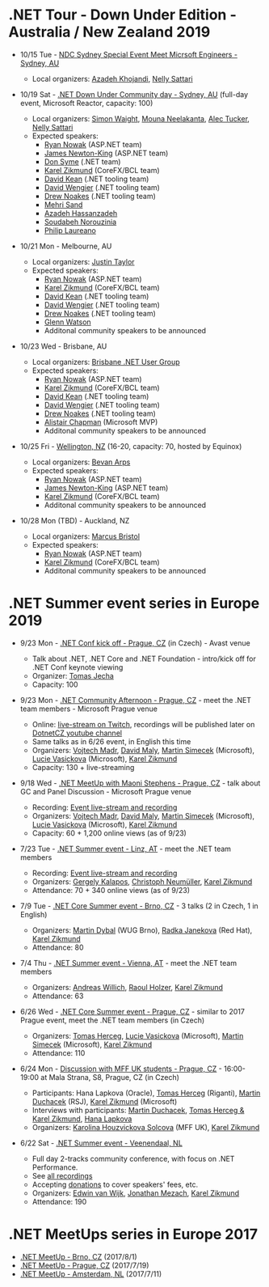 # .NET Tour - Down Under Edition - Australia / New Zealand 2019

- 10/15 Tue - [NDC Sydney Special Event Meet Micrsoft Engineers - Sydney, AU](https://www.meetup.com/Girl-Geek-Sydney/events/263745187/)
    - Local organizers: [Azadeh Khojandi](https://twitter.com/azadehkhojandi), [Nelly Sattari](https://twitter.com/nelly_sattari)

- 10/19 Sat - [.NET Down Under Community day - Sydney, AU](https://ti.to/net-down-under-tour-sydney/net-down-under-community-day-2019/) (full-day event, Microsoft Reactor, capacity: 100)
    - Local organizers: [Simon Waight](https://twitter.com/simonwaight), [Mouna Neelakanta](https://twitter.com/mouna1619), [Alec Tucker](https://twitter.com/alecdtucker), [Nelly Sattari](https://twitter.com/nelly_sattari)
    - Expected speakers:
        - [Ryan Nowak](https://twitter.com/aVerySpicyBoi) (ASP.NET team)
        - [James Newton-King](https://twitter.com/JamesNK) (ASP.NET team)
        - [Don Syme](https://twitter.com/dsyme) (.NET team)
        - [Karel Zikmund](https://twitter.com/ziki_cz) (CoreFX/BCL team)
        - [David Kean](https://twitter.com/davkean) (.NET tooling team)
        - [David Wengier](https://twitter.com/davidwengier) (.NET tooling team)
        - [Drew Noakes](https://twitter.com/drewnoakes) (.NET tooling team)
        - [Mehri Sand](https://www.linkedin.com/in/mehri-sand-b2073638/)
        - [Azadeh Hassanzadeh](https://www.linkedin.com/in/azadeh-h/)
        - [Soudabeh Norouzinia](https://www.linkedin.com/in/sudabehnorouzinia/)
        - [Philip Laureano](https://twitter.com/philiplaureano)

- 10/21 Mon - Melbourne, AU
    - Local organizers: [Justin Taylor](https://twitter.com/jtango18)
    - Expected speakers:
        - [Ryan Nowak](https://twitter.com/aVerySpicyBoi) (ASP.NET team)
        - [Karel Zikmund](https://twitter.com/ziki_cz) (CoreFX/BCL team)
        - [David Kean](https://twitter.com/davkean) (.NET tooling team)
        - [David Wengier](https://twitter.com/davidwengier) (.NET tooling team)
        - [Drew Noakes](https://twitter.com/drewnoakes) (.NET tooling team)
        - [Glenn Watson](https://twitter.com/GlennCoder)
        - Additonal community speakers to be announced

- 10/23 Wed - Brisbane, AU
    - Local organizers: [Brisbane .NET User Group](https://www.meetup.com/en-AU/Brisbane-Net-User-Group/)
    - Expected speakers:
        - [Ryan Nowak](https://twitter.com/aVerySpicyBoi) (ASP.NET team)
        - [Karel Zikmund](https://twitter.com/ziki_cz) (CoreFX/BCL team)
        - [David Kean](https://twitter.com/davkean) (.NET tooling team)
        - [David Wengier](https://twitter.com/davidwengier) (.NET tooling team)
        - [Drew Noakes](https://twitter.com/drewnoakes) (.NET tooling team)
        - [Alistair Chapman](https://twitter.com/agc93) (Microsoft MVP)
        - Additonal community speakers to be announced

- 10/25 Fri - [Wellington, NZ](https://www.meetup.com/WelliDotNet/events/263818832) (16-20, capacity: 70, hosted by Equinox)
    - Local organizers: [Bevan Arps](https://twitter.com/unrepentantgeek)
    - Expected speakers:
        - [Ryan Nowak](https://twitter.com/aVerySpicyBoi) (ASP.NET team)
        - [James Newton-King](https://twitter.com/JamesNK) (ASP.NET team)
        - [Karel Zikmund](https://twitter.com/ziki_cz) (CoreFX/BCL team)
        - Additonal community speakers to be announced

- 10/28 Mon (TBD) - Auckland, NZ
    - Local organizers: [Marcus Bristol](https://twitter.com/mightymuke)
    - Expected speakers:
        - [Ryan Nowak](https://twitter.com/aVerySpicyBoi) (ASP.NET team)
        - [Karel Zikmund](https://twitter.com/ziki_cz) (CoreFX/BCL team)
        - Additonal community speakers to be announced

# .NET Summer event series in Europe 2019

- 9/23 Mon - [.NET Conf kick off - Prague, CZ](https://www.meetup.com/Prague-NET-Meetup/events/264688694/) (in Czech) - Avast venue
    - Talk about .NET, .NET Core and .NET Foundation - intro/kick off for .NET Conf keynote viewing
    - Organizer: [Tomas Jecha](https://twitter.com/jechtom)
    - Capacity: 100

- 9/23 Mon - [.NET Community Afternoon - Prague, CZ](https://www.meetup.com/xmdg-cz/events/264530658/) - meet the .NET team members - Microsoft Prague venue
    - Online: [live-stream on Twitch](https://www.twitch.tv/events/D7fMFnMzTIKy5jov95oUjg), recordings will be published later on [DotnetCZ youtube channel](https://www.youtube.com/channel/UCbqA6EXdNZTTDBzXd5pIdqA)
    - Same talks as in 6/26 event, in English this time
    - Organizers: [Vojtech Madr](https://twitter.com/madrvojt), [David Maly](https://www.linkedin.com/in/david-mal%C3%BD/), [Martin Simecek](https://twitter.com/deeedx) (Microsoft), [Lucie Vasickova](https://twitter.com/lulucieva) (Microsoft), [Karel Zikmund](https://twitter.com/ziki_cz)
    - Capacity: 130 + live-streaming

- 9/18 Wed - [.NET MeetUp with Maoni Stephens - Prague, CZ](https://www.meetup.com/xmdg-cz/events/264530629/) - talk about GC and Panel Discussion - Microsoft Prague venue
    - Recording: [Event live-stream and recording](https://www.youtube.com/watch?v=m4fddMZDceQ)
    - Organizers: [Vojtech Madr](https://twitter.com/madrvojt), [David Maly](https://www.linkedin.com/in/david-mal%C3%BD/), [Martin Simecek](https://twitter.com/deeedx) (Microsoft), [Lucie Vasickova](https://twitter.com/lulucieva) (Microsoft), [Karel Zikmund](https://twitter.com/ziki_cz)
    - Capacity: 60 + 1,200 online views (as of 9/23)

- 7/23 Tue - [.NET Summer event - Linz, AT](https://www.meetup.com/NET-Stammtisch-Linz/events/261637908/) - meet the .NET team members
    - Recording: [Event live-stream and recording](https://youtu.be/tlszvLLMc4Q?t=325)
    - Organizers: [Gergely Kalapos](https://twitter.com/gregkalapos), [Christoph Neumüller](https://twitter.com/discostu105), [Karel Zikmund](https://twitter.com/ziki_cz)
    - Attendance: 70 + 340 online views (as of 9/23)

- 7/9 Tue - [.NET Core Summer event - Brno, CZ](https://www.wug.cz/brno/akce/1152--NET-Core-Summer-Event) - 3 talks (2 in Czech, 1 in English)
    - Organizers: [Martin Dybal](https://twitter.com/Martin_Dybal) (WUG Brno), [Radka Janekova](https://twitter.com/RheaAyase) (Red Hat), [Karel Zikmund](https://twitter.com/ziki_cz)
    - Attendance: 80

- 7/4 Thu - [.NET Summer event - Vienna, AT](https://www.meetup.com/dotnet-austria/events/262250140/) - meet the .NET team members
    - Organizers: [Andreas Willich](https://twitter.com/SabotageAndi), [Raoul Holzer](https://twitter.com/RaoulHolzer), [Karel Zikmund](https://twitter.com/ziki_cz)
    - Attendance: 63

- 6/26 Wed - [.NET Core Summer event - Prague, CZ](https://corestart3.updatedays.cz) - similar to 2017 Prague event, meet the .NET team members (in Czech)
    - Organizers: [Tomas Herceg](https://twitter.com/hercegtomas), [Lucie Vasickova](https://twitter.com/lulucieva) (Microsoft), [Martin Simecek](https://twitter.com/deeedx) (Microsoft), [Karel Zikmund](https://twitter.com/ziki_cz)
    - Attendance: 110

- 6/24 Mon - [Discussion with MFF UK students - Prague, CZ](https://opmk.mff.cuni.cz/wiki/studenti/kurzy#setkani_s_absolventy_informatickych_oboru) - 16:00-19:00 at Mala Strana, S8, Prague, CZ (in Czech)
    - Participants: Hana Lapkova (Oracle), [Tomas Herceg](https://twitter.com/hercegtomas) (Riganti), [Martin Duchacek](https://twitter.com/MDuchacek) (RSJ), [Karel Zikmund](https://twitter.com/ziki_cz) (Microsoft)
    - Interviews with participants: [Martin Duchacek](https://www.matfyz.cz/clanky/1361-setkani-s-absolventy-martin-duchacek), [Tomas Herceg & Karel Zikmund](https://www.matfyz.cz/clanky/1360-setkani-s-absolventy-karel-zikmund-a-tomas-herceg), [Hana Lapkova](https://www.matfyz.cz/clanky/1366-setkani-s-absolventy-hana-lapkova)
    - Organizers: [Karolina Houzvickova Solcova](https://www.mff.cuni.cz/cs/fakulta/organizacni-struktura/lide?hdl=3951) (MFF UK), [Karel Zikmund](https://twitter.com/ziki_cz)

- 6/22 Sat - [.NET Summer event - Veenendaal, NL](https://www.dncse.nl)
    - Full day 2-tracks community conference, with focus on .NET Performance.
    - See [all recordings](https://www.youtube.com/channel/UCDN6GsQYVelpzic7KRjhSVQ/videos)
    - Accepting [donations](https://opencollective.com/net-core-summer-event-netherlands/events/net-core-summer-event-2019-39269ev) to cover speakers' fees, etc.
    - Organizers: [Edwin van Wijk](https://twitter.com/evanwijk), [Jonathan Mezach](https://twitter.com/jmezach), [Karel Zikmund](https://twitter.com/ziki_cz)
    - Attendance: 190


# .NET MeetUps series in Europe 2017

- [.NET MeetUp - Brno, CZ](/events/2017-08-01_dotNetMeetUp_Brno) (2017/8/1)
- [.NET MeetUp - Prague, CZ](/events/2017-07-19_dotNetMeetUp_Prague) (2017/7/19)
- [.NET MeetUp - Amsterdam, NL](/events/2017-07-11_dotNetMeetUp_Amsterdam) (2017/7/11)
